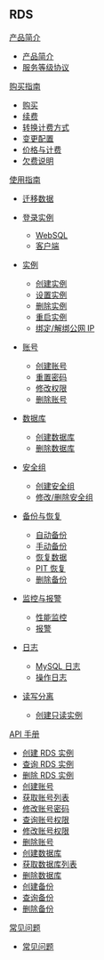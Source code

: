 ## RDS

[产品简介]()

* [产品简介](平台服务/RDS/产品简介/RDS产品简介.md)
* [服务等级协议](平台服务/RDS/产品简介/RDS服务等级协议（SLA）.md)

[购买指南]()

* [购买](平台服务/RDS/购买指南/购买RDS.md)
* [续费](平台服务/RDS/购买指南/续费RDS.md)
* [转换计费方式](平台服务/RDS/购买指南/RDS转换计费方式.md)
* [变更配置](平台服务/RDS/购买指南/RDS变更配置.md)
* [价格与计费](平台服务/RDS/购买指南/RDS价格与计费.md)
* [欠费说明](平台服务/RDS/购买指南/RDS欠费说明.md)

[使用指南]()  

* [迁移数据](平台服务/RDS/使用指南/迁移外部数据库.md)
* [登录实例]()
  * [WebSQL](平台服务/RDS/使用指南/登录实例/WebSQL.md)
  * [客户端](平台服务/RDS/使用指南/登录实例/客户端.md)
  
* [实例]()
  * [创建实例](平台服务/RDS/使用指南/实例/创建RDS实例.md)
  * [设置实例](平台服务/RDS/使用指南/实例/设置RDS实例.md)
  * [删除实例](平台服务/RDS/使用指南/实例/删除RDS实例.md)
  * [重启实例](平台服务/RDS/使用指南/实例/重启RDS实例.md)
  * [绑定/解绑公网 IP](平台服务/RDS/使用指南/实例/绑定解绑公网IP.md)

* [账号]()
  * [创建账号](平台服务/RDS/使用指南/账号/创建RDS账号.md)
  * [重置密码](平台服务/RDS/使用指南/账号/重置RDS账号密码.md)
  * [修改权限](平台服务/RDS/使用指南/账号/修改RDS账号权限.md)
  * [删除账号](平台服务/RDS/使用指南/账号/删除RDS账号.md)

* [数据库]()
  * [创建数据库](平台服务/RDS/使用指南/数据库/创建数据库.md)
  * [删除数据库](平台服务/RDS/使用指南/数据库/删除数据库.md)

* [安全组]()
  * [创建安全组](平台服务/RDS/使用指南/安全组/创建RDS安全组.md)
  * [修改/删除安全组](平台服务/RDS/使用指南/安全组/修改删除RDS安全组.md)

* [备份与恢复]()

  * [自动备份](平台服务/RDS/使用指南/备份与恢复/RDS自动备份.md)
  * [手动备份](平台服务/RDS/使用指南/备份与恢复/RDS手动备份.md)
  * [恢复数据](平台服务/RDS/使用指南/备份与恢复/RDS恢复数据.md)
  * [PIT 恢复](平台服务/RDS/使用指南/备份与恢复/RDS-PIT恢复.md)
  * [删除备份](平台服务/RDS/使用指南/备份与恢复/RDS删除备份.md)
* [监控与报警]()

  * [性能监控](平台服务/RDS/使用指南/监控与报警/RDS性能监控.md)
  * [报警](平台服务/RDS/使用指南/监控与报警/RDS报警.md)
* [日志]()

  * [MySQL 日志](平台服务/RDS/使用指南/日志/MySQL日志.md)
  * [操作日志](平台服务/RDS/使用指南/日志/RDS操作日志.md)

* [读写分离]()
  * [创建只读实例](平台服务/RDS/使用指南/读写分离/创建只读RDS实例.md)

[API 手册]()

  * [创建 RDS 实例](平台服务/RDS/API手册/创建RDS实例.md)
  * [查询 RDS 实例](平台服务/RDS/API手册/查询RDS实例.md)
  * [删除 RDS 实例](平台服务/RDS/API手册/删除RDS实例.md)
  * [创建账号](平台服务/RDS/API手册/创建账号.md)
  * [获取账号列表](平台服务/RDS/API手册/获取账号列表.md)
  * [修改账号密码](平台服务/RDS/API手册/修改账号密码.md)
  * [查询账号权限](平台服务/RDS/API手册/查询账号权限.md)
  * [修改账号权限](平台服务/RDS/API手册/修改账号权限.md)
  * [删除账号](平台服务/RDS/API手册/删除账号.md)
  * [创建数据库](平台服务/RDS/API手册/创建数据库.md)
  * [获取数据库列表](平台服务/RDS/API手册/获取数据库列表.md)
  * [删除数据库](平台服务/RDS/API手册/删除数据库.md)
  * [创建备份](平台服务/RDS/API手册/创建备份.md)
  * [查询备份](平台服务/RDS/API手册/查询备份.md)
  * [删除备份](平台服务/RDS/API手册/删除备份.md)

[常见问题]()

* [常见问题](平台服务/RDS/常见问题/RDS常见问题.md)
